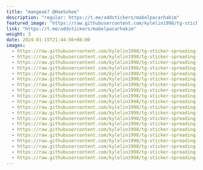 ```yaml
---
title: "mangeak? @HaeSohee"
description: "regular: https://t.me/addstickers/mabelpacarhakim"
featured_image: "https://raw.githubusercontent.com/kylelin1998/tg-sticker-spreading-worldwide-images/main/img/c8277c9a-9919-487c-a0f0-2f360cb857fe.jpg"
link: "https://t.me/addstickers/mabelpacarhakim"
weight: 3
date: 2024-01-15T21:44:56+08:00
images:
  - https://raw.githubusercontent.com/kylelin1998/tg-sticker-spreading-worldwide-images/main/img/c8277c9a-9919-487c-a0f0-2f360cb857fe.jpg
  - https://raw.githubusercontent.com/kylelin1998/tg-sticker-spreading-worldwide-images/main/img/cc9f562e-6171-475a-ba16-0646d85a4ff4.jpg
  - https://raw.githubusercontent.com/kylelin1998/tg-sticker-spreading-worldwide-images/main/img/042daaef-c4b0-476f-b706-c165a864dfb0.jpg
  - https://raw.githubusercontent.com/kylelin1998/tg-sticker-spreading-worldwide-images/main/img/448327ea-0fb1-4e44-a56f-1d2f836b3372.jpg
  - https://raw.githubusercontent.com/kylelin1998/tg-sticker-spreading-worldwide-images/main/img/44fb358c-7e1b-41f4-9a23-d41a0eef5f1f.jpg
  - https://raw.githubusercontent.com/kylelin1998/tg-sticker-spreading-worldwide-images/main/img/22eb9a60-d511-4c62-beda-d5aecc2c6e5d.jpg
  - https://raw.githubusercontent.com/kylelin1998/tg-sticker-spreading-worldwide-images/main/img/b38eaf86-1915-41b9-a657-535eaff6bd75.jpg
  - https://raw.githubusercontent.com/kylelin1998/tg-sticker-spreading-worldwide-images/main/img/98ce9834-6038-41e1-8276-2f5e7cafd474.jpg
  - https://raw.githubusercontent.com/kylelin1998/tg-sticker-spreading-worldwide-images/main/img/1af5fb6f-9ec2-4e60-b2cb-e883d8207bc0.jpg
  - https://raw.githubusercontent.com/kylelin1998/tg-sticker-spreading-worldwide-images/main/img/f1596fbd-a291-4bc4-991f-1beb707c46d6.jpg
  - https://raw.githubusercontent.com/kylelin1998/tg-sticker-spreading-worldwide-images/main/img/f3778901-4feb-4d4b-ad76-6cd0c9e3b930.jpg
  - https://raw.githubusercontent.com/kylelin1998/tg-sticker-spreading-worldwide-images/main/img/28bd4e78-9a9f-4809-8c2b-5c2ee477cd8b.jpg
  - https://raw.githubusercontent.com/kylelin1998/tg-sticker-spreading-worldwide-images/main/img/dc04c0e7-faba-4c7c-8838-cd514aac9bef.jpg
  - https://raw.githubusercontent.com/kylelin1998/tg-sticker-spreading-worldwide-images/main/img/01cb1a24-559d-43d9-8785-fe1fbb1f5cc2.jpg
  - https://raw.githubusercontent.com/kylelin1998/tg-sticker-spreading-worldwide-images/main/img/869d8032-4f92-4fa0-9d2d-1d7b28eec699.jpg
  - https://raw.githubusercontent.com/kylelin1998/tg-sticker-spreading-worldwide-images/main/img/81a2c8b3-e36d-4159-aac9-1238c3ac24fa.jpg
  - https://raw.githubusercontent.com/kylelin1998/tg-sticker-spreading-worldwide-images/main/img/46e7bb15-a41c-468c-918d-9d0496c2f6b4.jpg
  - https://raw.githubusercontent.com/kylelin1998/tg-sticker-spreading-worldwide-images/main/img/d022ec96-d309-4484-bf2f-134aec0699ab.jpg
  - https://raw.githubusercontent.com/kylelin1998/tg-sticker-spreading-worldwide-images/main/img/54b307c1-16f1-4c20-b86e-98e4d751b5a8.jpg
  - https://raw.githubusercontent.com/kylelin1998/tg-sticker-spreading-worldwide-images/main/img/fc843e96-694c-4eaa-9cdf-c0bb0a000aa6.jpg
---
```

